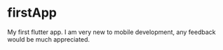 # firstApp

My first flutter app. I am very new to mobile development, any feedback would be much appreciated. 